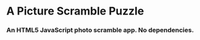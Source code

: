 A Picture Scramble Puzzle
=========================

### An HTML5 JavaScript photo scramble app. No dependencies.